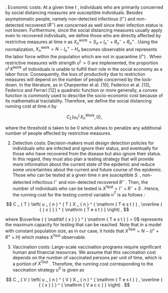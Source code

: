 . Economic costs: At a given time $t$ , individuals who are primarily concerned by social distancing measures are susceptible individuals. Besides asymptomatic people, namely non-detected infectious $\left( I ^ { - } \right)$ and non-detected recovered $\left( R ^ { - } \right)$ are concerned as well since their infection status is not known. Furthermore, since the social distancing measures usually apply even to recovered individuals, we define those who are directly affected by restrictive measures at time $n$ as $X _ { n } ^ { \mathrm { w o r k } } = S _ { n } + I _ { n } ^ { - } + R _ { n } ^ { - } + R _ { n } ^ { + }$ . Using the normalization, $X _ { n } ^ { \mathrm { w o r k } } = N - I _ { n } ^ { + } - H _ { n }$ becomes observable and represents the labor force within the population which are not in quarantine $( I ^ { + } )$ . When restrictive measures with strength $u ^ { L } > 0$ are implemented, the proportion $u ^ { L } X ^ { \mathrm { w o r k } }$ of individuals is unable to fulfill their role in the social economy as a labor force. Consequently, the loss of productivity due to restriction measures will depend on the number of people concerned by the lock-down. In the literature, as in Charpentier et al. [10], Federico et al. [13], Federico and Ferrari [12] a quadratic function or more generally, a convex function is commonly used to describe the socio-economic cost because of its mathematical tractability. Therefore, we define the social distancing running cost at time $n$ by

$$
C _ { L } \left( u _ { n } ^ { L } X _ { n } ^ { \mathrm { W o r k } } , 0 \right) ,
$$

where the threshold is taken to be 0 which allows to penalize any additional number of people affected by restrictive measures.

2. Detection costs: Decision-makers must design detection policies for individuals who are infected and ignore their status, and eventually for those who have recovered from the disease but also ignore their status. In this regard, they must also plan a testing strategy that will provide more information about the current state of the epidemic and reduce some uncertainties about the current and future course of the epidemic. Those who can be tested at a given time $n$ are susceptible $S _ { \cdot }$ , non-detected infectious $I ^ { - }$ and non-detected recovered $R ^ { - }$ . Then, the number of individuals who can be tested is $X ^ { \mathrm { T e s t } } = I ^ { - } + R ^ { - } + S$ . Hence, the running cost for the testing control variable $u ^ { T }$ is as follows :

$$
C _ { T } \left( u _ { n } ^ { T } X _ { n } ^ { \mathrm { T e s t } } , \overline { { { x } } } ^ { \mathrm { T e s t } } \right) ,
$$

where $\overline { { \mathbf { x } } } ^ { \mathrm { T e s t } } > 0$ represents the maximum capacity for testing that can be reached. Note that in a model with constant population size, as in our case, it holds that $X ^ { \mathrm { T e s t } } = N - ( I ^ { + } + R ^ { + } + H )$ which makes $X ^ { \mathrm { T e s t } }$ observable.

3. Vaccination costs: Large-scale vaccination programs require significant human and financial resources. We assume that this vaccination cost depends on the number of vaccinated persons per unit of time, which is a portion of $X ^ { \mathrm { T e s t } }$ . Therefore, the running cost corresponding to the vaccination strategy $u ^ { V }$ is given as

$$
C _ { V } \left( u _ { n } ^ { V } X _ { n } ^ { \mathrm { T e s t } } , \overline { { { x } } } ^ { \mathrm { V a c c } } \right) .
$$